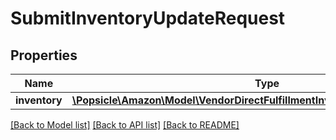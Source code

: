 # SubmitInventoryUpdateRequest

## Properties
Name | Type | Description | Notes
------------ | ------------- | ------------- | -------------
**inventory** | [**\Popsicle\Amazon\Model\VendorDirectFulfillmentInventoryV1\InventoryUpdate**](InventoryUpdate.md) |  | [optional] 

[[Back to Model list]](../../README.md#documentation-for-models) [[Back to API list]](../../README.md#documentation-for-api-endpoints) [[Back to README]](../../README.md)

